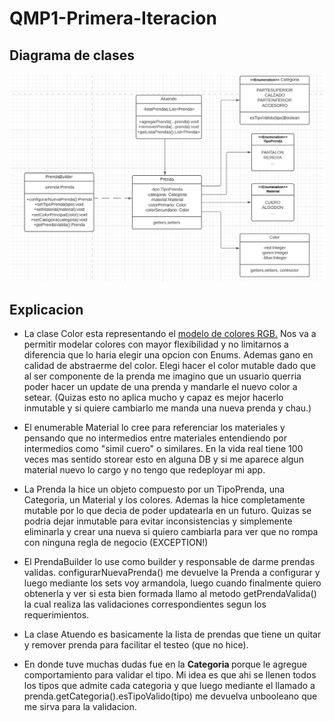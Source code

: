 # QMP1-Primera-Iteracion

## Diagrama de clases

<p> 
<img src="QMP-iteracion1.png">
</p>


## Explicacion

* La clase Color esta representando el <a href="https://en.wikipedia.org/wiki/RGB_color_model" target="__blank">modelo de colores RGB.</a>
  Nos va a permitir modelar colores con mayor flexibilidad y no limitarnos a diferencia que lo haria elegir una opcion con Enums.
  Ademas gano en calidad de abstraerme del color. 
  Elegi hacer el color mutable dado que al ser componente de la prenda me imagino que un usuario querria poder 
  hacer un update de una prenda y mandarle el nuevo color a setear. (Quizas esto no aplica mucho y capaz es mejor hacerlo inmutable y si quiere cambiarlo me manda una nueva prenda y chau.)

* El enumerable Material lo cree para referenciar los materiales y pensando que no intermedios entre materiales entendiendo por intermedios como "simil cuero" o similares.
En la vida real tiene 100 veces mas sentido storear esto en alguna DB y si me aparece algun material nuevo lo cargo y no tengo que redeployar mi app. 

* La Prenda la hice un objeto compuesto por un TipoPrenda, una Categoria, un Material y los colores. Ademas la hice completamente mutable por lo que decia de poder updatearla en un futuro. Quizas se podria dejar inmutable para evitar inconsistencias y simplemente eliminarla y crear una nueva si quiero cambiarla para ver que no rompa con ninguna regla de negocio (EXCEPTION!)

* El PrendaBuilder lo use como builder y responsable de darme prendas validas. configurarNuevaPrenda() me devuelve la Prenda a configurar y luego mediante los sets voy armandola, luego cuando finalmente quiero obtenerla y ver si esta bien formada llamo al metodo getPrendaValida() la cual realiza las validaciones correspondientes segun los requerimientos.

* La clase Atuendo es basicamente la lista de prendas que tiene un quitar y remover prenda para facilitar el testeo (que no hice).

* En donde tuve muchas dudas fue en la <b>Categoria </b> porque le agregue comportamiento para validar el tipo. Mi idea es que ahi se llenen todos los tipos que admite cada categoria y que luego mediante el llamado a prenda.getCategoria().esTipoValido(tipo) me devuelva unbooleano que me sirva para la validacion. 


~~~